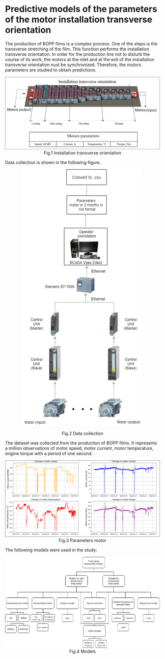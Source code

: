 # Predictive models of the parameters of the motor installation transverse orientation

The production of BOPP films is a complex process. One of the steps is the transverse stretching of the film. This function performs the installation transverse orientation. In order for the production line not to disturb the course of its work, the motors at the inlet and at the exit of the installation transverse orientation nust be synchronized. Therefore, the motors parameters are studied to obtain predictions.
<p align="center">
  <img src="images/installation transverse orientation.png">
  Fig.1 Installation transverse orientation
</p>
Data collection is shown in the following figure.
<p align="center">
  <img src="images/data_collection.jpg">
</p>
<p align="center">
  Fig.2 Data collection
</p>

The dataset was collected from the production of BOPP films. It represents a million observations of motor speed, motor current, motor temperature, engine torque with a period of one second.
<p align="center">
  <img src="images/Change_in_motor_parameters.PNG">
  Fig.3 Parameters motor
</p>


The following models were used in the study:
<p align="center">
  <img src="images/Predictive models.jpg">
  Fig.4 Models
</p>
